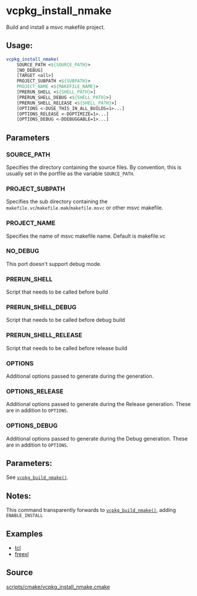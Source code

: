 # vcpkg_install_nmake

Build and install a msvc makefile project.

## Usage:
```cmake
vcpkg_install_nmake(
    SOURCE_PATH <${SOURCE_PATH}>
    [NO_DEBUG]
    [TARGET <all>]
    PROJECT_SUBPATH <${SUBPATH}>
    PROJECT_NAME <${MAKEFILE_NAME}>
    [PRERUN_SHELL <${SHELL_PATH}>]
    [PRERUN_SHELL_DEBUG <${SHELL_PATH}>]
    [PRERUN_SHELL_RELEASE <${SHELL_PATH}>]
    [OPTIONS <-DUSE_THIS_IN_ALL_BUILDS=1>...]
    [OPTIONS_RELEASE <-DOPTIMIZE=1>...]
    [OPTIONS_DEBUG <-DDEBUGGABLE=1>...]
```

## Parameters
### SOURCE_PATH
Specifies the directory containing the source files.
By convention, this is usually set in the portfile as the variable `SOURCE_PATH`.

### PROJECT_SUBPATH
Specifies the sub directory containing the `makefile.vc`/`makefile.mak`/`makefile.msvc` or other msvc makefile.

### PROJECT_NAME
Specifies the name of msvc makefile name.
Default is makefile.vc

### NO_DEBUG
This port doesn't support debug mode.

### PRERUN_SHELL
Script that needs to be called before build

### PRERUN_SHELL_DEBUG
Script that needs to be called before debug build

### PRERUN_SHELL_RELEASE
Script that needs to be called before release build

### OPTIONS
Additional options passed to generate during the generation.

### OPTIONS_RELEASE
Additional options passed to generate during the Release generation. These are in addition to `OPTIONS`.

### OPTIONS_DEBUG
Additional options passed to generate during the Debug generation. These are in addition to `OPTIONS`.

## Parameters:
See [`vcpkg_build_nmake()`](vcpkg_build_nmake.md).

## Notes:
This command transparently forwards to [`vcpkg_build_nmake()`](vcpkg_build_nmake.md), adding `ENABLE_INSTALL`

## Examples

* [tcl](https://github.com/Microsoft/vcpkg/blob/master/ports/tcl/portfile.cmake)
* [freexl](https://github.com/Microsoft/vcpkg/blob/master/ports/freexl/portfile.cmake)

## Source
[scripts/cmake/vcpkg_install_nmake.cmake](https://github.com/Microsoft/vcpkg/blob/master/scripts/cmake/vcpkg_install_nmake.cmake)
